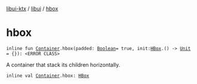 [libui-ktx](../index.md) / [libui](index.md) / [hbox](./hbox.md)

# hbox

`inline fun `[`Container`](-container/index.md)`.hbox(padded: `[`Boolean`](https://kotlinlang.org/api/latest/jvm/stdlib/kotlin/-boolean/index.html)` = true, init: `[`HBox`](-h-box/index.md)`.() -> `[`Unit`](https://kotlinlang.org/api/latest/jvm/stdlib/kotlin/-unit/index.html)` = {}): <ERROR CLASS>`

A container that stack its children horizontally.

`inline val `[`Container`](-container/index.md)`.hbox: `[`HBox`](-h-box/index.md)